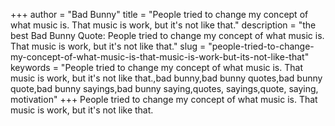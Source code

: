 +++
author = "Bad Bunny"
title = "People tried to change my concept of what music is. That music is work, but it's not like that."
description = "the best Bad Bunny Quote: People tried to change my concept of what music is. That music is work, but it's not like that."
slug = "people-tried-to-change-my-concept-of-what-music-is-that-music-is-work-but-its-not-like-that"
keywords = "People tried to change my concept of what music is. That music is work, but it's not like that.,bad bunny,bad bunny quotes,bad bunny quote,bad bunny sayings,bad bunny saying,quotes, sayings,quote, saying, motivation"
+++
People tried to change my concept of what music is. That music is work, but it's not like that.
